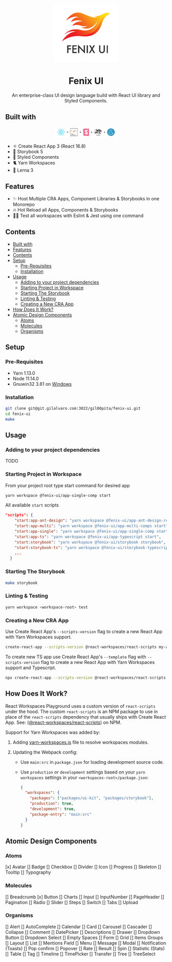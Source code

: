 <p align="center">
  <a href="https://github.com/gil00pita/fenix-ui">
    <img width="200" src="assets/Logo-Vertical.png">
  </a>
</p>

<h1 align="center">Fenix UI</h1>

<div align="center">
An enterprise-class UI design language build with React UI library and Styled Components.
</div>

## Built with
<p align="center">
  <a href="https://github.com/gil00pita/fenix-ui">
    <img width="200" src="assets/Tecnologies.png">
  </a>
</p>


- ⚛️ Create React App 3 (React 16.8)
- 📖 Storybook 5
- 📖 Styled Components
- 🐈 Yarn Workspaces
- 🐉 Lerna 3

## Features

- ✨ Host Multiple CRA Apps, Component Libraries & Storybooks in one Monorepo
- 🔥 Hot Reload all Apps, Components & Storybooks
- 👨‍🔬 Test all workspaces with Eslint & Jest using one command

## Contents

- [Built with](#built-with)
- [Features](#features)
- [Contents](#contents)
- [Setup](#setup)
  - [Pre-Requisites](#pre-requisites)
  - [Installation](#installation)
- [Usage](#usage)
  - [Adding to your project dependencies](#adding-to-your-project-dependencies)
  - [Starting Project in Workspace](#starting-project-in-workspace)
  - [Starting The Storybook](#starting-the-storybook)
  - [Linting & Testing](#linting--testing)
  - [Creating a New CRA App](#creating-a-new-cra-app)
- [How Does It Work?](#how-does-it-work)
- [Atomic Design Components](#atomic-design-components)
  - [Atoms](#atoms)
  - [Molecules](#molecules)
  - [Organisms](#organisms)

## Setup

### Pre-Requisites

- Yarn 1.13.0
- Node 11.14.0
- Gnuwin32 3.81 on [Windows](http://gnuwin32.sourceforge.net/packages/make.htm)

### Installation

```bash
git clone git@git.gilalvaro.com:3022/gil00pita/fenix-ui.git
cd fenix-ui
make
```
## Usage

### Adding to your project dependencies

TODO

### Starting Project in Workspace

From your project root type start command for desired app

```bash
yarn workspace @fenix-ui/app-single-comp start
```

All available `start` scripts

```json
"scripts": {
    "start:app-ant-design": "yarn workspace @fenix-ui/app-ant-design-rewired start",
    "start:app-multi": "yarn workspace @fenix-ui/app-multi-comps start",
    "start:app-single": "yarn workspace @fenix-ui/app-single-comp start",
    "start:app-ts": "yarn workspace @fenix-ui/app-typescript start",
    "start:storybook": "yarn workspace @fenix-ui/storybook storybook",
    "start:storybook-ts": "yarn workspace @fenix-ui/storybook-typescript storybook",
    ...
  }
```

### Starting The Storybook

```bash
make storybook
```

### Linting & Testing

```bash
yarn workspace <workspace-root> test
```

### Creating a New CRA App

Use Create React App's `--scripts-version` flag to create a new React App with Yarn Workspaces support.

```bash
create-react-app --scripts-version @react-workspaces/react-scripts my-app
```

To create new TS app use Create React App's `--template` flag with `--scripts-version` flag to create a new React App with Yarn Workspaces support and Typescript.

```bash
npx create-react-app --scripts-version @react-workspaces/react-scripts --template typescript my-ts-app
```

## How Does It Work?

React Workspaces Playground uses a custom version of `react-scripts` under the hood. The custom `react-scripts` is an NPM package to use in place of the `react-scripts` dependency that usually ships with Create React App. See: ([@react-workspaces/react-scripts](https://www.npmjs.com/@react-workspaces/react-scripts)) on NPM.

Support for Yarn Workspaces was added by:

1. Adding [yarn-workspaces.js](https://github.com/react-workspaces/create-react-app/blob/master/packages/react-scripts/config/yarn-workspaces.js) file to resolve workspaces modules.

1. Updating the Webpack config:

   - Use `main:src` in `package.json` for loading development source code.

   - Use `production` or `development` settings based on your `yarn workspaces` settings in your `<workspaces-root>/package.json`:

     ```json
     {
       "workspaces": {
         "packages": ["packages/ui-kit", "packages/storybook"],
         "production": true,
         "development": true,
         "package-entry": "main:src"
       }
     }
     ```

## Atomic Design Components

### Atoms

[x] Avatar
[] Badge
[] Checkbox
[] Divider
[] Icon
[] Progress
[] Skeleton
[] Tooltip
[] Typography

### Molecules

[] Breadcrumb
[x] Button
[] Charts
[] Input
[] InputNumber
[] PageHeader
[] Pagination
[] Radio
[] Slider
[] Steps
[] Switch
[] Tabs
[] Upload

### Organisms

[] Alert
[] AutoComplete
[] Calendar
[] Card
[] Carousel
[] Cascader
[] Collapse
[] Comment
[] DatePicker
[] Descriptions
[] Drawer
[] Dropdown Button
[] Dropdown Select
[] Empty Spaces
[] Form
[] Grid
[] Items Groups
[] Layout
[] List
[] Mentions Field
[] Menu
[] Message
[] Modal
[] Notification (Toasts)
[] Pop confirm
[] Popover
[] Rate
[] Result
[] Spin
[] Statistic (Stats)
[] Table
[] Tag
[] Timeline
[] TimePicker
[] Transfer
[] Tree
[] TreeSelect
